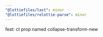 ```yaml
---
"@lottiefiles/last": minor
"@lottiefiles/relottie-parse": minor
---
```


feat: ct prop named collapse-transform-new
